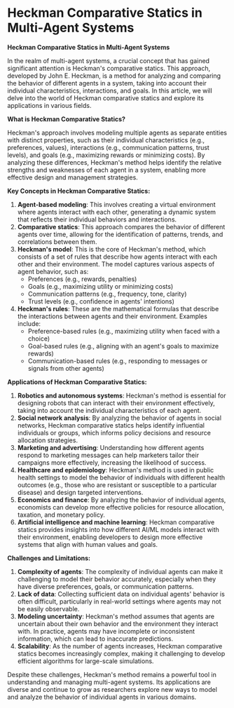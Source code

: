 # Heckman Comparative Statics in Multi-Agent Systems

**Heckman Comparative Statics in Multi-Agent Systems**

In the realm of multi-agent systems, a crucial concept that has gained significant attention is Heckman's comparative statics. This approach, developed by John E. Heckman, is a method for analyzing and comparing the behavior of different agents in a system, taking into account their individual characteristics, interactions, and goals. In this article, we will delve into the world of Heckman comparative statics and explore its applications in various fields.

**What is Heckman Comparative Statics?**

Heckman's approach involves modeling multiple agents as separate entities with distinct properties, such as their individual characteristics (e.g., preferences, values), interactions (e.g., communication patterns, trust levels), and goals (e.g., maximizing rewards or minimizing costs). By analyzing these differences, Heckman's method helps identify the relative strengths and weaknesses of each agent in a system, enabling more effective design and management strategies.

**Key Concepts in Heckman Comparative Statics:**

1. **Agent-based modeling**: This involves creating a virtual environment where agents interact with each other, generating a dynamic system that reflects their individual behaviors and interactions.
2. **Comparative statics**: This approach compares the behavior of different agents over time, allowing for the identification of patterns, trends, and correlations between them.
3. **Heckman's model**: This is the core of Heckman's method, which consists of a set of rules that describe how agents interact with each other and their environment. The model captures various aspects of agent behavior, such as:
	* Preferences (e.g., rewards, penalties)
	* Goals (e.g., maximizing utility or minimizing costs)
	* Communication patterns (e.g., frequency, tone, clarity)
	* Trust levels (e.g., confidence in agents' intentions)
4. **Heckman's rules**: These are the mathematical formulas that describe the interactions between agents and their environment. Examples include:
	* Preference-based rules (e.g., maximizing utility when faced with a choice)
	* Goal-based rules (e.g., aligning with an agent's goals to maximize rewards)
	* Communication-based rules (e.g., responding to messages or signals from other agents)

**Applications of Heckman Comparative Statics:**

1. **Robotics and autonomous systems**: Heckman's method is essential for designing robots that can interact with their environment effectively, taking into account the individual characteristics of each agent.
2. **Social network analysis**: By analyzing the behavior of agents in social networks, Heckman comparative statics helps identify influential individuals or groups, which informs policy decisions and resource allocation strategies.
3. **Marketing and advertising**: Understanding how different agents respond to marketing messages can help marketers tailor their campaigns more effectively, increasing the likelihood of success.
4. **Healthcare and epidemiology**: Heckman's method is used in public health settings to model the behavior of individuals with different health outcomes (e.g., those who are resistant or susceptible to a particular disease) and design targeted interventions.
5. **Economics and finance**: By analyzing the behavior of individual agents, economists can develop more effective policies for resource allocation, taxation, and monetary policy.
6. **Artificial intelligence and machine learning**: Heckman comparative statics provides insights into how different AI/ML models interact with their environment, enabling developers to design more effective systems that align with human values and goals.

**Challenges and Limitations:**

1. **Complexity of agents**: The complexity of individual agents can make it challenging to model their behavior accurately, especially when they have diverse preferences, goals, or communication patterns.
2. **Lack of data**: Collecting sufficient data on individual agents' behavior is often difficult, particularly in real-world settings where agents may not be easily observable.
3. **Modeling uncertainty**: Heckman's method assumes that agents are uncertain about their own behavior and the environment they interact with. In practice, agents may have incomplete or inconsistent information, which can lead to inaccurate predictions.
4. **Scalability**: As the number of agents increases, Heckman comparative statics becomes increasingly complex, making it challenging to develop efficient algorithms for large-scale simulations.

Despite these challenges, Heckman's method remains a powerful tool in understanding and managing multi-agent systems. Its applications are diverse and continue to grow as researchers explore new ways to model and analyze the behavior of individual agents in various domains.
